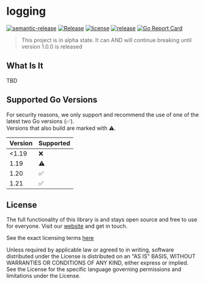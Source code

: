 # logging

[![semantic-release](https://img.shields.io/badge/%20%20%F0%9F%93%A6%F0%9F%9A%80-semantic--release-e10079.svg)](https://github.com/semantic-release/semantic-release)
[![Release](https://github.com/zitadel/logging/workflows/Release/badge.svg)](https://github.com/zitadel/logging/actions)
[![license](https://badgen.net/github/license/zitadel/logging/)](https://github.com/zitadel/logging/blob/master/LICENSE)
[![release](https://badgen.net/github/release/zitadel/logging/stable)](https://github.com/zitadel/logging/releases)
[![Go Report Card](https://goreportcard.com/badge/github.com/zitadel/logging)](https://goreportcard.com/report/github.com/zitadel/logging)

> This project is in alpha state. It can AND will continue breaking until version 1.0.0 is released

## What Is It

TBD

## Supported Go Versions

For security reasons, we only support and recommend the use of one of the latest two Go versions (:white_check_mark:).  
Versions that also build are marked with :warning:.

| Version | Supported          |
|---------|--------------------|
| <1.19   | :x:                |
| 1.19    | :warning:          |
| 1.20    | :white_check_mark: |
| 1.21    | :white_check_mark: |

## License

The full functionality of this library is and stays open source and free to use for everyone. Visit our [website](https://zitadel.ch) and get in touch.

See the exact licensing terms [here](./LICENSE)

Unless required by applicable law or agreed to in writing, software distributed under the License is distributed on an "AS IS" BASIS, WITHOUT WARRANTIES OR CONDITIONS OF ANY KIND, either express or implied. See the License for the specific language governing permissions and limitations under the License.
